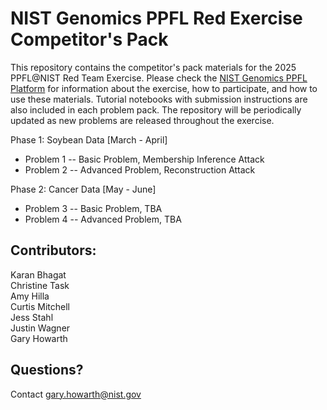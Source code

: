 # NIST Genomics PPFL Red Exercise Competitor's Pack

This repository contains the competitor's pack materials for the 2025 PPFL@NIST Red Team Exercise. 
Please check the [NIST Genomics PPFL Platform](https://pages.nist.gov/genomics_ppfl/index.html) for information about the exercise, how to participate, and how to use these materials. 
Tutorial notebooks with submission instructions are also included in each problem pack. 
The repository will be periodically updated as new problems are released throughout the exercise.  

Phase 1: Soybean Data [March - April]
* Problem 1 -- Basic Problem, Membership Inference Attack
* Problem 2 -- Advanced Problem, Reconstruction Attack

Phase 2: Cancer Data [May - June]
* Problem 3 -- Basic Problem, TBA
* Problem 4 -- Advanced Problem, TBA
   
## Contributors: 
Karan Bhagat  
Christine Task  
Amy Hilla  
Curtis Mitchell  
Jess Stahl  
Justin Wagner  
Gary Howarth

## Questions? 
Contact gary.howarth@nist.gov